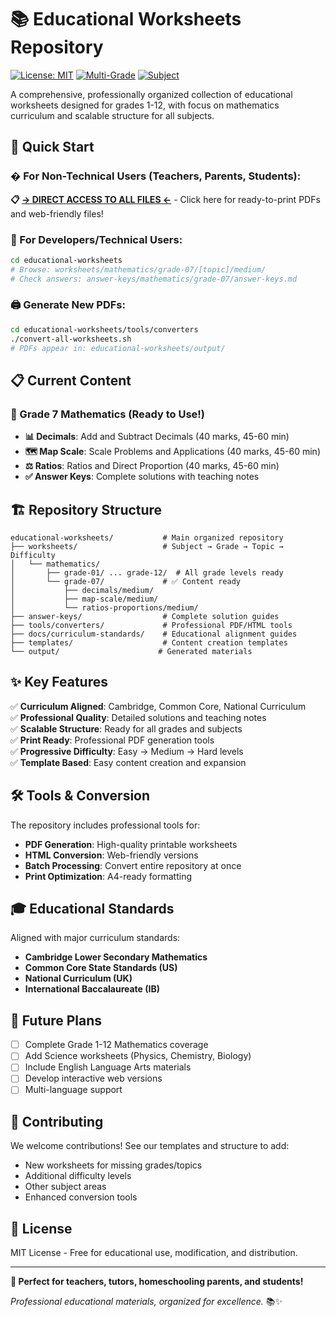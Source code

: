 # 📚 Educational Worksheets Repository

[![License: MIT](https://img.shields.io/badge/License-MIT-yellow.svg)](https://opensource.org/licenses/MIT)
[![Multi-Grade](https://img.shields.io/badge/Grades-1--12-blue.svg)](https://github.com/shakoorattari/worksheets)
[![Subject](https://img.shields.io/badge/Subject-Mathematics-green.svg)](https://github.com/shakoorattari/worksheets)

A comprehensive, professionally organized collection of educational worksheets designed for grades 1-12, with focus on mathematics curriculum and scalable structure for all subjects.

## 🎯 Quick Start

### **�️ For Non-Technical Users (Teachers, Parents, Students):**
**📋 [→ DIRECT ACCESS TO ALL FILES ←](DIRECT-ACCESS-FILES.md)** - Click here for ready-to-print PDFs and web-friendly files!

### **🔧 For Developers/Technical Users:**
```bash
cd educational-worksheets
# Browse: worksheets/mathematics/grade-07/[topic]/medium/
# Check answers: answer-keys/mathematics/grade-07/answer-keys.md
```

### **🖨️ Generate New PDFs:**
```bash
cd educational-worksheets/tools/converters
./convert-all-worksheets.sh
# PDFs appear in: educational-worksheets/output/
```

## 📋 Current Content

### **🔢 Grade 7 Mathematics (Ready to Use!)**
- **📊 Decimals**: Add and Subtract Decimals (40 marks, 45-60 min)
- **🗺️ Map Scale**: Scale Problems and Applications (40 marks, 45-60 min)  
- **⚖️ Ratios**: Ratios and Direct Proportion (40 marks, 45-60 min)
- **✅ Answer Keys**: Complete solutions with teaching notes

## 🏗️ Repository Structure

```
educational-worksheets/           # Main organized repository
├── worksheets/                   # Subject → Grade → Topic → Difficulty
│   └── mathematics/              
│       ├── grade-01/ ... grade-12/  # All grade levels ready
│       └── grade-07/             # ✅ Content ready
│           ├── decimals/medium/
│           ├── map-scale/medium/
│           └── ratios-proportions/medium/
├── answer-keys/                  # Complete solution guides
├── tools/converters/             # Professional PDF/HTML tools
├── docs/curriculum-standards/    # Educational alignment guides
├── templates/                    # Content creation templates
└── output/                      # Generated materials
```

## ✨ Key Features

✅ **Curriculum Aligned**: Cambridge, Common Core, National Curriculum  
✅ **Professional Quality**: Detailed solutions and teaching notes  
✅ **Scalable Structure**: Ready for all grades and subjects  
✅ **Print Ready**: Professional PDF generation tools  
✅ **Progressive Difficulty**: Easy → Medium → Hard levels  
✅ **Template Based**: Easy content creation and expansion  

## 🛠️ Tools & Conversion

The repository includes professional tools for:
- **PDF Generation**: High-quality printable worksheets
- **HTML Conversion**: Web-friendly versions
- **Batch Processing**: Convert entire repository at once
- **Print Optimization**: A4-ready formatting

## 🎓 Educational Standards

Aligned with major curriculum standards:
- **Cambridge Lower Secondary Mathematics**
- **Common Core State Standards (US)**
- **National Curriculum (UK)**
- **International Baccalaureate (IB)**

## 🚀 Future Plans

- [ ] Complete Grade 1-12 Mathematics coverage
- [ ] Add Science worksheets (Physics, Chemistry, Biology)
- [ ] Include English Language Arts materials
- [ ] Develop interactive web versions
- [ ] Multi-language support

## 🤝 Contributing

We welcome contributions! See our templates and structure to add:
- New worksheets for missing grades/topics
- Additional difficulty levels
- Other subject areas
- Enhanced conversion tools

## 📜 License

MIT License - Free for educational use, modification, and distribution.

---

**🎯 Perfect for teachers, tutors, homeschooling parents, and students!**

*Professional educational materials, organized for excellence.* 📚✨
